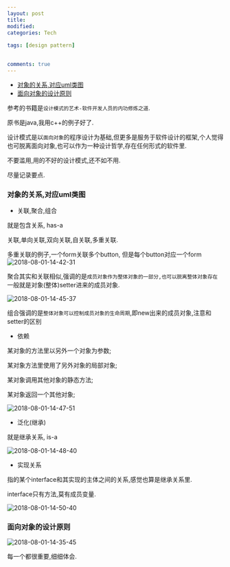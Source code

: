 ```yaml
---
layout: post
title:
modified:
categories: Tech
 
tags: [design pattern]

  
comments: true
---
```


<!-- TOC -->

- [对象的关系,对应uml类图](#对象的关系对应uml类图)
- [面向对象的设计原则](#面向对象的设计原则)

<!-- /TOC -->

参考的书籍是`设计模式的艺术-软件开发人员的内功修炼之道`.

原书是java,我用c++的例子好了.

设计模式是以`面向对象`的程序设计为基础,但更多是服务于软件设计的框架,个人觉得也可脱离面向对象,也可以作为一种设计哲学,存在任何形式的软件里.

不要滥用,用的不好的设计模式,还不如不用.

尽量记录要点.


### 对象的关系,对应uml类图

* 关联,聚合,组合

就是包含关系, has-a

关联,单向关联,双向关联,自关联,多重关联.

多重关联的例子,一个form关联多个button, 但是每个button对应一个form
![2018-08-01-14-42-31](https://images-1257933000.cos.ap-chengdu.myqcloud.com/2018-08-01-14-42-31.png)

聚合其实和关联相似,强调的是`成员对象作为整体对象的一部分,也可以脱离整体对象存在`
一般就是对象(整体)setter进来的成员对象.

![2018-08-01-14-45-37](https://images-1257933000.cos.ap-chengdu.myqcloud.com/2018-08-01-14-45-37.png)

组合强调的是`整体对象可以控制成员对象的生命周期`,即new出来的成员对象,注意和setter的区别

* 依赖 

某对象的方法里以另外一个对象为参数;

某对象方法里使用了另外对象的局部对象;

某对象调用其他对象的静态方法;

某对象返回一个其他对象;

![2018-08-01-14-47-51](https://images-1257933000.cos.ap-chengdu.myqcloud.com/2018-08-01-14-47-51.png)

* 泛化(继承)

就是继承关系, is-a

![2018-08-01-14-48-40](https://images-1257933000.cos.ap-chengdu.myqcloud.com/2018-08-01-14-48-40.png)

* 实现关系

指的某个interface和其实现的主体之间的关系,感觉也算是继承关系里.

interface只有方法,莫有成员变量.

![2018-08-01-14-50-40](https://images-1257933000.cos.ap-chengdu.myqcloud.com/2018-08-01-14-50-40.png)


### 面向对象的设计原则

![2018-08-01-14-35-45](https://images-1257933000.cos.ap-chengdu.myqcloud.com/2018-08-01-14-35-45.png)

每一个都很重要,细细体会.


